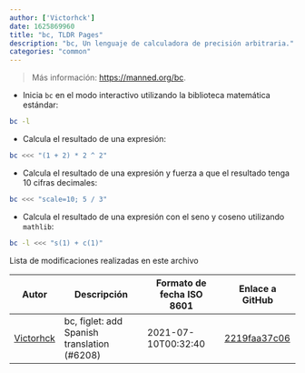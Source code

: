 ```yaml
---
author: ['Victorhck']
date: 1625869960
title: "bc, TLDR Pages"
description: "bc, Un lenguaje de calculadora de precisión arbitraria."
categories: "common"
---
```

> Más información: <https://manned.org/bc>.

- Inicia `bc` en el modo interactivo utilizando la biblioteca matemática estándar:

```bash
bc -l
```

- Calcula el resultado de una expresión:

```bash
bc <<< "(1 + 2) * 2 ^ 2"
```

- Calcula el resultado de una expresión y fuerza a que el resultado tenga 10 cifras decimales:

```bash
bc <<< "scale=10; 5 / 3"
```

- Calcula el resultado de una expresión con el seno y coseno utilizando `mathlib`:

```bash
bc -l <<< "s(1) + c(1)"
```
Lista de modificaciones realizadas en este archivo


Autor | Descripción | Formato de fecha ISO 8601 | Enlace a GitHub
------|-----|-----|-----
[Victorhck](mailto:victorhck@mailbox.org) | bc, figlet: add Spanish translation (#6208) | 2021-07-10T00:32:40 | [2219faa37c06](https://github.com/tldr-pages/tldr/commit/2219faa37c062ec1772cf79720c8dc6cdaa12726)

